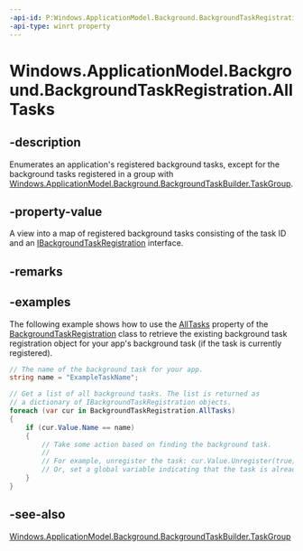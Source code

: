 ```yaml
---
-api-id: P:Windows.ApplicationModel.Background.BackgroundTaskRegistration.AllTasks
-api-type: winrt property
---
```


<!-- Property syntax
public Windows.Foundation.Collections.IMapView<System.Guid, Windows.ApplicationModel.Background.IBackgroundTaskRegistration> AllTasks { get; }
-->

# Windows.ApplicationModel.Background.BackgroundTaskRegistration.AllTasks

## -description
Enumerates an application's registered background tasks, except for the background tasks registered in a group with [Windows.ApplicationModel.Background.BackgroundTaskBuilder.TaskGroup](backgroundtaskbuilder_taskgroup.md).

## -property-value
A view into a map of registered background tasks consisting of the task ID and an [IBackgroundTaskRegistration](ibackgroundtaskregistration.md) interface.

## -remarks

## -examples
The following example shows how to use the [AllTasks](backgroundtaskregistration_alltasks.md) property of the [BackgroundTaskRegistration](backgroundtaskregistration.md) class to retrieve the existing background task registration object for your app's background task (if the task is currently registered).

```csharp
// The name of the background task for your app.
string name = "ExampleTaskName";

// Get a list of all background tasks. The list is returned as
// a dictionary of IBackgroundTaskRegistration objects.
foreach (var cur in BackgroundTaskRegistration.AllTasks)
{
    if (cur.Value.Name == name)
    {
        // Take some action based on finding the background task.
        //
        // For example, unregister the task: cur.Value.Unregister(true);
        // Or, set a global variable indicating that the task is already registered
    }
}
```

## -see-also
[Windows.ApplicationModel.Background.BackgroundTaskBuilder.TaskGroup](backgroundtaskbuilder_taskgroup.md)
